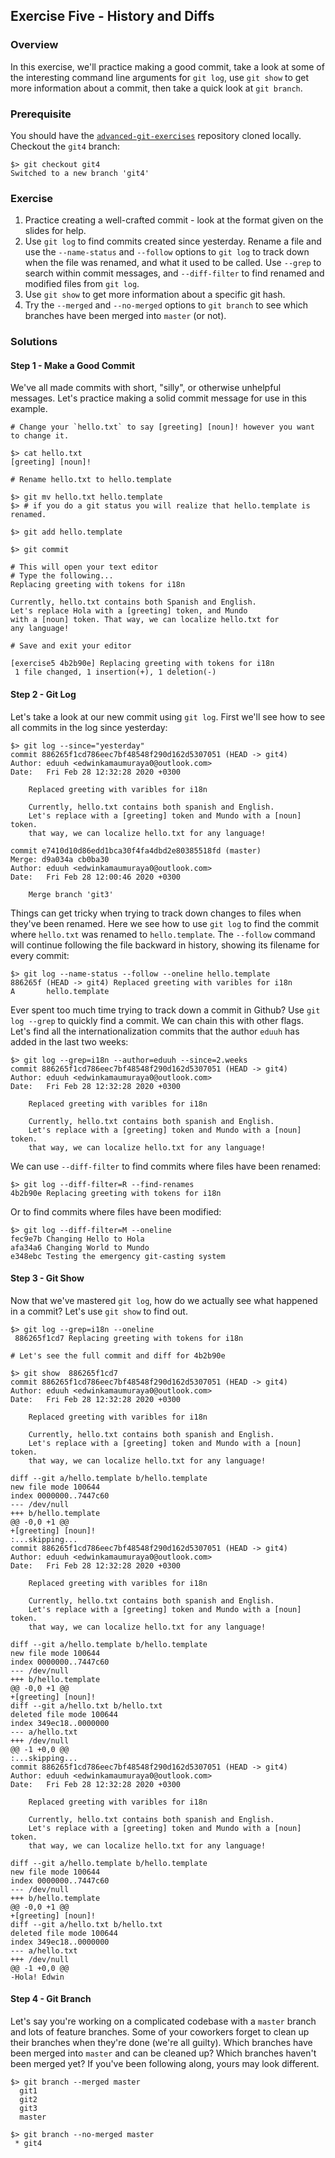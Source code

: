 ## Exercise Five - History and Diffs

### Overview
In this exercise, we'll practice making a good commit, take a look at some of the interesting command line arguments for `git log`, use `git show` to get more information about a commit, then take a quick look at `git branch`.

### Prerequisite
You should have the [`advanced-git-exercises`](https://github.com/eduuh/Advanced-GitWorkshop)  repository cloned locally. Checkout the `git4` branch:

```
$> git checkout git4
Switched to a new branch 'git4'
```

### Exercise
1. Practice creating a well-crafted commit - look at the format given on the slides for help.
2. Use `git log` to find commits created since yesterday. Rename a file and use the `--name-status` and `--follow` options to `git log` to track down when the file was renamed, and what it used to be called. Use `--grep` to search within commit messages, and `--diff-filter` to find renamed and modified files from `git log`.
3. Use `git show` to get more information about a specific git hash.
4. Try the `--merged` and `--no-merged` options to `git branch` to see which branches have been merged into `master` (or not).

### Solutions

#### Step 1 - Make a Good Commit
We've all made commits with short, "silly", or otherwise unhelpful messages. Let's practice making a solid commit message for use in this example.

```
# Change your `hello.txt` to say [greeting] [noun]! however you want to change it.

$> cat hello.txt
[greeting] [noun]!

# Rename hello.txt to hello.template

$> git mv hello.txt hello.template
$> # if you do a git status you will realize that hello.template is renamed.

$> git add hello.template

$> git commit

# This will open your text editor
# Type the following...
Replacing greeting with tokens for i18n

Currently, hello.txt contains both Spanish and English.
Let's replace Hola with a [greeting] token, and Mundo
with a [noun] token. That way, we can localize hello.txt for
any language!

# Save and exit your editor

[exercise5 4b2b90e] Replacing greeting with tokens for i18n
 1 file changed, 1 insertion(+), 1 deletion(-)
```

#### Step 2 - Git Log
Let's take a look at our new commit using `git log`. First we'll see how to see all commits in the log since yesterday:

```
$> git log --since="yesterday"
commit 886265f1cd786eec7bf48548f290d162d5307051 (HEAD -> git4)
Author: eduuh <edwinkamaumuraya0@outlook.com>
Date:   Fri Feb 28 12:32:28 2020 +0300

    Replaced greeting with varibles for i18n
    
    Currently, hello.txt contains both spanish and English.
    Let's replace with a [greeting] token and Mundo with a [noun] token.
    that way, we can localize hello.txt for any language!

commit e7410d10d86edd1bca30f4fa4dbd2e80385518fd (master)
Merge: d9a034a cb0ba30
Author: eduuh <edwinkamaumuraya0@outlook.com>
Date:   Fri Feb 28 12:00:46 2020 +0300

    Merge branch 'git3'
```

Things can get tricky when trying to track down changes to files when they've been renamed. Here we see how to use `git log` to find the commit where `hello.txt` was renamed to `hello.template`. The `--follow` command will continue following the file backward in history, showing its filename for every commit:

```
$> git log --name-status --follow --oneline hello.template
886265f (HEAD -> git4) Replaced greeting with varibles for i18n
A       hello.template
```

Ever spent too much time trying to track down a commit in Github? Use `git log --grep` to quickly find a commit. We can chain this with other flags. Let's find all the internationalization commits that the author `eduuh` has added in the last two weeks:

```
$> git log --grep=i18n --author=eduuh --since=2.weeks
commit 886265f1cd786eec7bf48548f290d162d5307051 (HEAD -> git4)
Author: eduuh <edwinkamaumuraya0@outlook.com>
Date:   Fri Feb 28 12:32:28 2020 +0300

    Replaced greeting with varibles for i18n
    
    Currently, hello.txt contains both spanish and English.
    Let's replace with a [greeting] token and Mundo with a [noun] token.
    that way, we can localize hello.txt for any language!

```

We can use `--diff-filter` to find commits where files have been renamed:

```
$> git log --diff-filter=R --find-renames
4b2b90e Replacing greeting with tokens for i18n
```

Or to find commits where files have been modified:

```
$> git log --diff-filter=M --oneline
fec9e7b Changing Hello to Hola
afa34a6 Changing World to Mundo
e348ebc Testing the emergency git-casting system
```

#### Step 3 - Git Show
Now that we've mastered `git log`, how do we actually see what happened in a commit? Let's use `git show` to find out.

```
$> git log --grep=i18n --oneline
 886265f1cd7 Replacing greeting with tokens for i18n

# Let's see the full commit and diff for 4b2b90e

$> git show  886265f1cd7
commit 886265f1cd786eec7bf48548f290d162d5307051 (HEAD -> git4)
Author: eduuh <edwinkamaumuraya0@outlook.com>
Date:   Fri Feb 28 12:32:28 2020 +0300

    Replaced greeting with varibles for i18n
    
    Currently, hello.txt contains both spanish and English.
    Let's replace with a [greeting] token and Mundo with a [noun] token.
    that way, we can localize hello.txt for any language!

diff --git a/hello.template b/hello.template
new file mode 100644
index 0000000..7447c60
--- /dev/null
+++ b/hello.template
@@ -0,0 +1 @@
+[greeting] [noun]!
:...skipping...
commit 886265f1cd786eec7bf48548f290d162d5307051 (HEAD -> git4)
Author: eduuh <edwinkamaumuraya0@outlook.com>
Date:   Fri Feb 28 12:32:28 2020 +0300

    Replaced greeting with varibles for i18n
    
    Currently, hello.txt contains both spanish and English.
    Let's replace with a [greeting] token and Mundo with a [noun] token.
    that way, we can localize hello.txt for any language!

diff --git a/hello.template b/hello.template
new file mode 100644
index 0000000..7447c60
--- /dev/null
+++ b/hello.template
@@ -0,0 +1 @@
+[greeting] [noun]!
diff --git a/hello.txt b/hello.txt
deleted file mode 100644
index 349ec18..0000000
--- a/hello.txt
+++ /dev/null
@@ -1 +0,0 @@
:...skipping...
commit 886265f1cd786eec7bf48548f290d162d5307051 (HEAD -> git4)
Author: eduuh <edwinkamaumuraya0@outlook.com>
Date:   Fri Feb 28 12:32:28 2020 +0300

    Replaced greeting with varibles for i18n
    
    Currently, hello.txt contains both spanish and English.
    Let's replace with a [greeting] token and Mundo with a [noun] token.
    that way, we can localize hello.txt for any language!

diff --git a/hello.template b/hello.template
new file mode 100644
index 0000000..7447c60
--- /dev/null
+++ b/hello.template
@@ -0,0 +1 @@
+[greeting] [noun]!
diff --git a/hello.txt b/hello.txt
deleted file mode 100644
index 349ec18..0000000
--- a/hello.txt
+++ /dev/null
@@ -1 +0,0 @@
-Hola! Edwin
```

#### Step 4 - Git Branch
Let's say you're working on a complicated codebase with a `master` branch and lots of feature branches. Some of your coworkers forget to clean up their branches when they're done (we're all guilty). Which branches have been merged into `master` and can be cleaned up? Which branches haven't been merged yet? If you've been following along, yours may look different.

```
$> git branch --merged master
  git1
  git2
  git3
  master

$> git branch --no-merged master
 * git4
```
